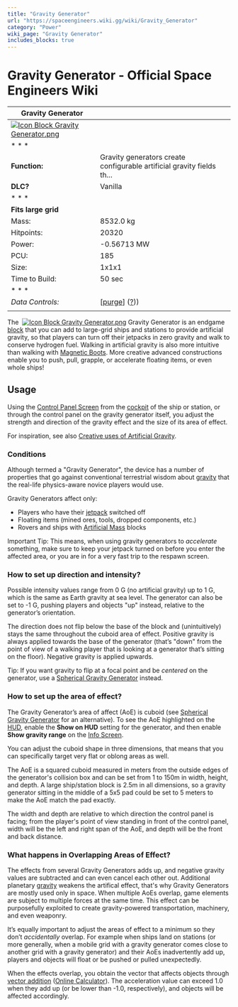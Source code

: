 ```yaml
---
title: "Gravity Generator"
url: "https://spaceengineers.wiki.gg/wiki/Gravity_Generator"
category: "Power"
wiki_page: "Gravity Generator"
includes_blocks: true
---
```


# Gravity Generator - Official Space Engineers Wiki

| Gravity Generator |     |
| --- | --- |
| [![Icon Block Gravity Generator.png](https://spaceengineers.wiki.gg/images/f/f2/Icon_Block_Gravity_Generator.png?9a1cf8)](https://spaceengineers.wiki.gg/wiki/File:Icon_Block_Gravity_Generator.png) |     |
| * * * |     |
| **Function:** | Gravity generators create configurable artificial gravity fields th... |
| **DLC?** | Vanilla |
| * * * |     |
| **Fits large grid** |     |
| Mass: | 8532.0 kg |
| Hitpoints: | 20320 |
| Power: | \-0.56713 MW |
| PCU: | 185 |
| Size: | 1x1x1 |
| Time to Build: | 50 sec |
| * * * |     |
| _Data Controls:_ | \[[purge](https://spaceengineers.wiki.gg/wiki/Gravity_Generator?action=purge)\] ([?](https://spaceengineers.wiki.gg/wiki/Template:Info_Block))) |
|     |     |

The  [![Icon Block Gravity Generator.png](https://spaceengineers.wiki.gg/images/thumb/f/f2/Icon_Block_Gravity_Generator.png/21px-Icon_Block_Gravity_Generator.png?9a1cf8)](https://spaceengineers.wiki.gg/wiki/Gravity_Generator "Gravity Generator") Gravity Generator is an endgame [block](https://spaceengineers.wiki.gg/wiki/Block "Block") that you can add to large-grid ships and stations to provide artificial gravity, so that players can turn off their jetpacks in zero gravity and walk to conserve hydrogen fuel. Walking in artificial gravity is also more intuitive than walking with [Magnetic Boots](https://spaceengineers.wiki.gg/wiki/Magnetic_Boots "Magnetic Boots"). More creative advanced constructions enable you to push, pull, grapple, or accelerate floating items, or even whole ships!

## Usage

Using the [Control Panel Screen](https://spaceengineers.wiki.gg/wiki/Control_Panel_Screen "Control Panel Screen") from the [cockpit](https://spaceengineers.wiki.gg/wiki/Cockpit "Cockpit") of the ship or station, or through the control panel on the gravity generator itself, you adjust the strength and direction of the gravity effect and the size of its area of effect.

For inspiration, see also [Creative uses of Artificial Gravity](https://spaceengineers.wiki.gg/wiki/Creative_uses_of_Artificial_Gravity "Creative uses of Artificial Gravity").

### Conditions

Although termed a "Gravity Generator", the device has a number of properties that go against conventional terrestrial wisdom about [gravity](https://spaceengineers.wiki.gg/wiki/Gravity "Gravity") that the real-life physics-aware novice players would use.

Gravity Generators affect only:

*   Players who have their [jetpack](https://spaceengineers.wiki.gg/wiki/Jetpack "Jetpack") switched off
*   Floating items (mined ores, tools, dropped components, etc.)
*   Rovers and ships with [Artificial Mass](https://spaceengineers.wiki.gg/wiki/Artificial_Mass "Artificial Mass") blocks

Important Tip: This means, when using gravity generators to _accelerate_ something, make sure to keep your jetpack turned on before you enter the affected area, or you are in for a very fast trip to the respawn screen.

### How to set up direction and intensity?

Possible intensity values range from 0 G (no artificial gravity) up to 1 G, which is the same as Earth gravity at sea level. The generator can also be set to -1 G, pushing players and objects "up" instead, relative to the generator’s orientation.

The direction does not flip below the base of the block and (unintuitively) stays the same throughout the cuboid area of effect. Positive gravity is always applied towards the base of the generator (that’s "down" from the point of view of a walking player that is looking at a generator that’s sitting on the floor). Negative gravity is applied upwards.

Tip: If you want gravity to flip at a focal point and be _centered_ on the generator, use a [Spherical Gravity Generator](https://spaceengineers.wiki.gg/wiki/Spherical_Gravity_Generator "Spherical Gravity Generator") instead.

### How to set up the area of effect?

The Gravity Generator’s area of affect (AoE) is cuboid (see [Spherical Gravity Generator](https://spaceengineers.wiki.gg/wiki/Spherical_Gravity_Generator "Spherical Gravity Generator") for an alternative). To see the AoE highlighted on the [HUD](https://spaceengineers.wiki.gg/wiki/HUD "HUD"), enable the **Show on HUD** setting for the generator, and then enable **Show gravity range** on the [Info Screen](https://spaceengineers.wiki.gg/wiki/Info_Screen "Info Screen").

You can adjust the cuboid shape in three dimensions, that means that you can specifically target very flat or oblong areas as well.

The AoE is a squared cuboid measured in meters from the outside edges of the generator's collision box and can be set from 1 to 150m in width, height, and depth. A large ship/station block is 2.5m in all dimensions, so a gravity generator sitting in the middle of a 5x5 pad could be set to 5 meters to make the AoE match the pad exactly.

The width and depth are relative to which direction the control panel is facing; from the player's point of view standing in front of the control panel, width will be the left and right span of the AoE, and depth will be the front and back distance.

### What happens in Overlapping Areas of Effect?

The effects from several Gravity Generators adds up, and negative gravity values are subtracted and can even cancel each other out. Additional planetary [gravity](https://spaceengineers.wiki.gg/wiki/Gravity "Gravity") weakens the artifical effect, that's why Gravity Generators are mostly used only in space. When multiple AoEs overlap, game elements are subject to multiple forces at the same time. This effect can be purposefully exploited to create gravity-powered transportation, machinery, and even weaponry.

It’s equally important to adjust the areas of effect to a minimum so they don’t _accidentally_ overlap. For example when ships land on stations (or more generally, when a mobile grid with a gravity generator comes close to another grid with a gravity generator) and their AoEs inadvertently add up, players and objects will float or be pushed or pulled unexpectedly.

When the effects overlap, you obtain the vector that affects objects through [vector addition](https://en.wikipedia.org/wiki/Vector_addition#Addition_and_subtraction) ([Online Calculator](http://www.1728.org/vectors.htm)). The acceleration value can exceed 1.0 when they add up (or be lower than -1.0, respectively), and objects will be affected accordingly.
